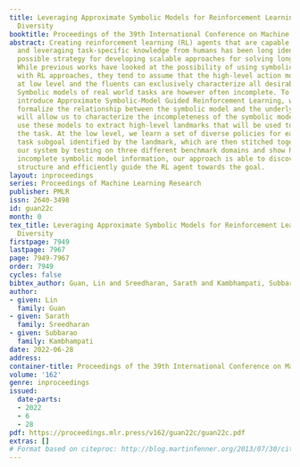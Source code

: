 ```yaml
---
title: Leveraging Approximate Symbolic Models for Reinforcement Learning via Skill
  Diversity
booktitle: Proceedings of the 39th International Conference on Machine Learning
abstract: Creating reinforcement learning (RL) agents that are capable of accepting
  and leveraging task-specific knowledge from humans has been long identified as a
  possible strategy for developing scalable approaches for solving long-horizon problems.
  While previous works have looked at the possibility of using symbolic models along
  with RL approaches, they tend to assume that the high-level action models are executable
  at low level and the fluents can exclusively characterize all desirable MDP states.
  Symbolic models of real world tasks are however often incomplete. To this end, we
  introduce Approximate Symbolic-Model Guided Reinforcement Learning, wherein we will
  formalize the relationship between the symbolic model and the underlying MDP that
  will allow us to characterize the incompleteness of the symbolic model. We will
  use these models to extract high-level landmarks that will be used to decompose
  the task. At the low level, we learn a set of diverse policies for each possible
  task subgoal identified by the landmark, which are then stitched together. We evaluate
  our system by testing on three different benchmark domains and show how even with
  incomplete symbolic model information, our approach is able to discover the task
  structure and efficiently guide the RL agent towards the goal.
layout: inproceedings
series: Proceedings of Machine Learning Research
publisher: PMLR
issn: 2640-3498
id: guan22c
month: 0
tex_title: Leveraging Approximate Symbolic Models for Reinforcement Learning via Skill
  Diversity
firstpage: 7949
lastpage: 7967
page: 7949-7967
order: 7949
cycles: false
bibtex_author: Guan, Lin and Sreedharan, Sarath and Kambhampati, Subbarao
author:
- given: Lin
  family: Guan
- given: Sarath
  family: Sreedharan
- given: Subbarao
  family: Kambhampati
date: 2022-06-28
address:
container-title: Proceedings of the 39th International Conference on Machine Learning
volume: '162'
genre: inproceedings
issued:
  date-parts:
  - 2022
  - 6
  - 28
pdf: https://proceedings.mlr.press/v162/guan22c/guan22c.pdf
extras: []
# Format based on citeproc: http://blog.martinfenner.org/2013/07/30/citeproc-yaml-for-bibliographies/
---
```

